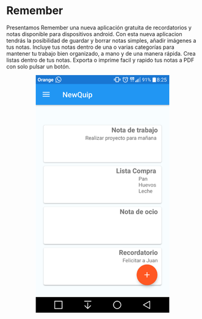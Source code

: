 # Remember
Presentamos Remember una nueva aplicación gratuita de recordatorios y notas disponible para dispositivos android.
Con esta nueva aplicacion tendrás la posibilidad de guardar y borrar notas simples, añadir imágenes a tus notas.
Incluye tus notas dentro de una o varias categorías para mantener tu trabajo bien organizado, a mano y de una manera rápida.
Crea listas dentro de tus notas.
Exporta o imprime facil y rapido tus notas a PDF con solo pulsar un botón.


<p align="center">
  <img src="https://github.com/Adrimartinez/NewQuip/blob/master/Screenshot_2016-11-30-08-25-59.png" width="350"/>
</p>

